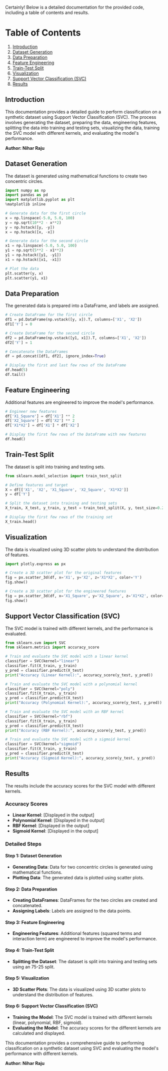 Certainly! Below is a detailed documentation for the provided code, including a table of contents and results.

# Table of Contents
1. [Introduction](#introduction)
2. [Dataset Generation](#dataset-generation)
3. [Data Preparation](#data-preparation)
4. [Feature Engineering](#feature-engineering)
5. [Train-Test Split](#train-test-split)
6. [Visualization](#visualization)
7. [Support Vector Classification (SVC)](#support-vector-classification-svc)
8. [Results](#results)

## Introduction
This documentation provides a detailed guide to perform classification on a synthetic dataset using Support Vector Classification (SVC). The process involves generating the dataset, preparing the data, engineering features, splitting the data into training and testing sets, visualizing the data, training the SVC model with different kernels, and evaluating the model's performance.

**Author: Nihar Raju**

## Dataset Generation
The dataset is generated using mathematical functions to create two concentric circles.

```python
import numpy as np
import pandas as pd
import matplotlib.pyplot as plt
%matplotlib inline

# Generate data for the first circle
x = np.linspace(-5.0, 5.0, 100)
y = np.sqrt(10**2 - x**2)
y = np.hstack([y, -y])
x = np.hstack([x, -x])

# Generate data for the second circle
x1 = np.linspace(-5.0, 5.0, 100)
y1 = np.sqrt(5**2 - x1**2)
y1 = np.hstack([y1, -y1])
x1 = np.hstack([x1, -x1])

# Plot the data
plt.scatter(y, x)
plt.scatter(y1, x1)
```

## Data Preparation
The generated data is prepared into a DataFrame, and labels are assigned.

```python
# Create DataFrame for the first circle
df1 = pd.DataFrame(np.vstack([y, x]).T, columns=['X1', 'X2'])
df1['Y'] = 0

# Create DataFrame for the second circle
df2 = pd.DataFrame(np.vstack([y1, x1]).T, columns=['X1', 'X2'])
df2['Y'] = 1

# Concatenate the DataFrames
df = pd.concat([df1, df2], ignore_index=True)

# Display the first and last few rows of the DataFrame
df.head(5)
df.tail()
```

## Feature Engineering
Additional features are engineered to improve the model's performance.

```python
# Engineer new features
df['X1_Square'] = df['X1'] ** 2
df['X2_Square'] = df['X2'] ** 2
df['X1*X2'] = df['X1'] * df['X2']

# Display the first few rows of the DataFrame with new features
df.head()
```

## Train-Test Split
The dataset is split into training and testing sets.

```python
from sklearn.model_selection import train_test_split

# Define features and target
X = df[['X1', 'X2', 'X1_Square', 'X2_Square', 'X1*X2']]
y = df['Y']

# Split the dataset into training and testing sets
X_train, X_test, y_train, y_test = train_test_split(X, y, test_size=0.25, random_state=0)

# Display the first few rows of the training set
X_train.head()
```

## Visualization
The data is visualized using 3D scatter plots to understand the distribution of features.

```python
import plotly.express as px

# Create a 3D scatter plot for the original features
fig = px.scatter_3d(df, x='X1', y='X2', z='X1*X2', color='Y')
fig.show()

# Create a 3D scatter plot for the engineered features
fig = px.scatter_3d(df, x='X1_Square', y='X2_Square', z='X1*X2', color='Y')
fig.show()
```

## Support Vector Classification (SVC)
The SVC model is trained with different kernels, and the performance is evaluated.

```python
from sklearn.svm import SVC
from sklearn.metrics import accuracy_score

# Train and evaluate the SVC model with a linear kernel
classifier = SVC(kernel="linear")
classifier.fit(X_train, y_train)
y_pred = classifier.predict(X_test)
print("Accuracy (Linear Kernel):", accuracy_score(y_test, y_pred))

# Train and evaluate the SVC model with a polynomial kernel
classifier = SVC(kernel="poly")
classifier.fit(X_train, y_train)
y_pred = classifier.predict(X_test)
print("Accuracy (Polynomial Kernel):", accuracy_score(y_test, y_pred))

# Train and evaluate the SVC model with an RBF kernel
classifier = SVC(kernel="rbf")
classifier.fit(X_train, y_train)
y_pred = classifier.predict(X_test)
print("Accuracy (RBF Kernel):", accuracy_score(y_test, y_pred))

# Train and evaluate the SVC model with a sigmoid kernel
classifier = SVC(kernel="sigmoid")
classifier.fit(X_train, y_train)
y_pred = classifier.predict(X_test)
print("Accuracy (Sigmoid Kernel):", accuracy_score(y_test, y_pred))
```

## Results
The results include the accuracy scores for the SVC model with different kernels.

### Accuracy Scores
- **Linear Kernel**: [Displayed in the output]
- **Polynomial Kernel**: [Displayed in the output]
- **RBF Kernel**: [Displayed in the output]
- **Sigmoid Kernel**: [Displayed in the output]

### Detailed Steps

#### Step 1: Dataset Generation
- **Generating Data**: Data for two concentric circles is generated using mathematical functions.
- **Plotting Data**: The generated data is plotted using scatter plots.

#### Step 2: Data Preparation
- **Creating DataFrames**: DataFrames for the two circles are created and concatenated.
- **Assigning Labels**: Labels are assigned to the data points.

#### Step 3: Feature Engineering
- **Engineering Features**: Additional features (squared terms and interaction term) are engineered to improve the model's performance.

#### Step 4: Train-Test Split
- **Splitting the Dataset**: The dataset is split into training and testing sets using an 75-25 split.

#### Step 5: Visualization
- **3D Scatter Plots**: The data is visualized using 3D scatter plots to understand the distribution of features.

#### Step 6: Support Vector Classification (SVC)
- **Training the Model**: The SVC model is trained with different kernels (linear, polynomial, RBF, sigmoid).
- **Evaluating the Model**: The accuracy scores for the different kernels are calculated and displayed.

This documentation provides a comprehensive guide to performing classification on a synthetic dataset using SVC and evaluating the model's performance with different kernels.

**Author: Nihar Raju**